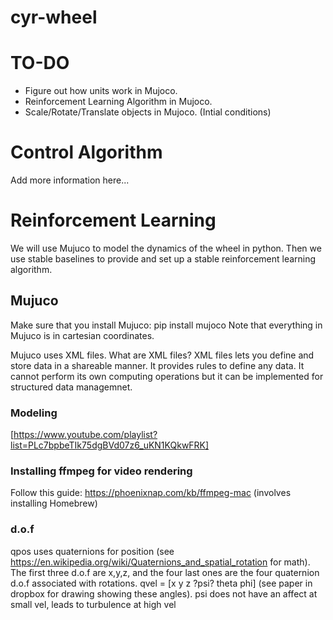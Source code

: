 # cyr-wheel

# TO-DO 
- Figure out how units work in Mujoco.
- Reinforcement Learning Algorithm in Mujoco. 
- Scale/Rotate/Translate objects in Mujoco. (Intial conditions)

# Control Algorithm 
Add more information here...

# Reinforcement Learning 
We will use Mujuco to model the dynamics of the wheel in python. Then we use stable baselines to provide and set up a stable reinforcement learning algorithm. 

## Mujuco
Make sure that you install Mujuco: pip install mujoco 
Note that everything in Mujuco is in cartesian coordinates. 

Mujuco uses XML files. What are XML files? 
XML files lets you define and store data in a shareable manner. It provides rules to define any data. It cannot perform its own computing operations but it can be implemented for structured data managemnet. 

### Modeling
[https://www.youtube.com/playlist?list=PLc7bpbeTIk75dgBVd07z6_uKN1KQkwFRK]

### Installing ffmpeg for video rendering
Follow this guide: https://phoenixnap.com/kb/ffmpeg-mac (involves installing Homebrew)

### d.o.f
qpos uses quaternions for position (see https://en.wikipedia.org/wiki/Quaternions_and_spatial_rotation for math). The first three d.o.f are x,y,z, and the four last ones are the four quaternion d.o.f associated with rotations.
qvel = [x y z ?psi? theta phi] (see paper in dropbox for drawing showing these angles). psi does not have an affect at small vel, leads to turbulence at high vel

